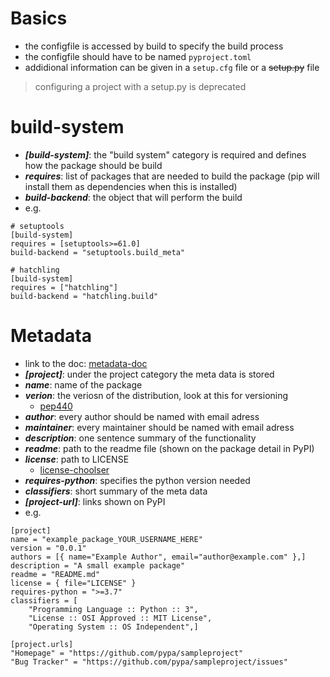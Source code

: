 # Basics
- the configfile is accessed by build to specify the build process
- the configfile should have to be named `pyproject.toml`
- addidional information can be given in a `setup.cfg` file or a <del>setup.py</del> file
> configuring a project with a setup.py is deprecated


# build-system
- ***[build-system]***: the "build system" category is required and defines how the package should be build
- ***requires***: list of packages that are needed to build the package (pip will install them as dependencies when this is installed)
- ***build-backend***: the object that will perform the build
- e.g.
>   
    # setuptools
    [build-system]
    requires = [setuptools>=61.0]
    build-backend = "setuptools.build_meta"

    # hatchling
    [build-system]
    requires = ["hatchling"]
    build-backend = "hatchling.build"


# Metadata
- link to the doc: [metadata-doc](https://packaging.python.org/en/latest/specifications/declaring-project-metadata/#declaring-project-metadata)
- ***[project]***: under the project category the meta data is stored
- ***name***: name of the package
- ***verion***: the veriosn of the distribution, look at this for versioning
    - [pep440](https://peps.python.org/pep-0440/)
- ***author***: every author should be named with email adress
- ***maintainer***: every maintainer should be named with email adress
- ***description***: one sentence summary of the functionality
- ***readme***: path to the readme file (shown on the package detail in PyPI)
- ***license***: path to LICENSE
    - [license-choolser](https://choosealicense.com/)
- ***requires-python***: specifies the python version needed
- ***classifiers***: short summary of the meta data
- ***[project-url]***: links shown on PyPI
- e.g.
>
    [project]
    name = "example_package_YOUR_USERNAME_HERE"
    version = "0.0.1"
    authors = [{ name="Example Author", email="author@example.com" },]
    description = "A small example package"
    readme = "README.md"
    license = { file="LICENSE" }
    requires-python = ">=3.7"
    classifiers = [
        "Programming Language :: Python :: 3",
        "License :: OSI Approved :: MIT License",
        "Operating System :: OS Independent",]

    [project.urls]
    "Homepage" = "https://github.com/pypa/sampleproject"
    "Bug Tracker" = "https://github.com/pypa/sampleproject/issues"